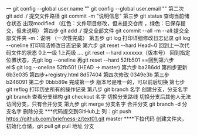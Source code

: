 一
git config --global user.name ""
git config --global user.email ""
第二次
git add ./    提交文件路径
git commit -m "说明信息"
第三步
git status 查询当前储仓状态  出现modified （红色：文件项目修改，但未提交仓库 ，绿色：已保存提交，但未说明） 
第四步
git add ./    提交全部文件
git commit --all -m   --all:提交全部文件夹  -m：说明  （一次性完成）
第五步
git log   打印详细修改日志记录
git log --oneline   打印简洁修改日志记录
第六步
git reset --hard Head~0  回到上一次代码文件的状态 0上一级   1上两级 ....
git reset --hard xxxxxxx（版本号）  回到指定位置状态，先git log --oneline 再git reset --hard 52fb501  ==回到第六步    
el:$ git log --oneline
	52fb501 (HEAD -> master) 第六步
	ba286dd 第四步更新
	6b3e035 第四步+registry.html
	8d57404 第四次修改
	0349e3b 第三步
	b246091 第二步
	0bbb89e 完成第一步
版本号是唯一的，可以前后切换
第七步
git reflog  打印历史所有的操作记录
第八步
git branch 名字   创建分支，分支名字
git branch   查看分支结构
git checkout 名字   切换分支路线
切换分支后其他人无法访问分支，只有合并分支
第九步
git merge 分支名字     合并分支
git branch -d 分支名字    删除分支
***代码提交到GitHub上
  列：git push https://github.com/briefness-z/text01.git master
 ****下拉代码
 创建文件夹，初始化仓储，git pull
 git pull  地址  分支